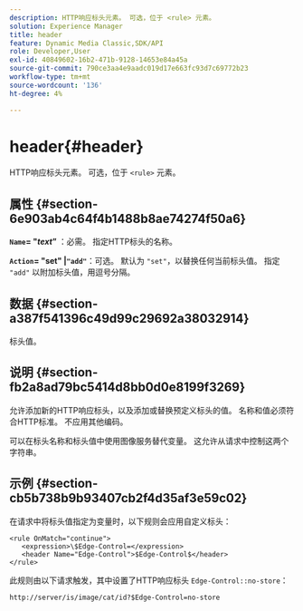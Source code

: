 ```yaml
---
description: HTTP响应标头元素。 可选，位于 <rule> 元素。
solution: Experience Manager
title: header
feature: Dynamic Media Classic,SDK/API
role: Developer,User
exl-id: 40849602-16b2-471b-9128-14653e84a45a
source-git-commit: 790ce3aa4e9aadc019d17e663fc93d7c69772b23
workflow-type: tm+mt
source-wordcount: '136'
ht-degree: 4%

---
```


# header{#header}

HTTP响应标头元素。 可选，位于 `<rule>` 元素。

## 属性 {#section-6e903ab4c64f4b1488b8ae74274f50a6}

**`Name`= &quot;*text*”** ：必需。 指定HTTP标头的名称。

**`Action`= &quot;set&quot; |`"add"`**：可选。 默认为 `"set"`，以替换任何当前标头值。 指定 `"add"` 以附加标头值，用逗号分隔。

## 数据 {#section-a387f541396c49d99c29692a38032914}

标头值。

## 说明 {#section-fb2a8ad79bc5414d8bb0d0e8199f3269}

允许添加新的HTTP响应标头，以及添加或替换预定义标头的值。 名称和值必须符合HTTP标准。 不应用其他编码。

可以在标头名称和标头值中使用图像服务替代变量。 这允许从请求中控制这两个字符串。

## 示例 {#section-cb5b738b9b93407cb2f4d35af3e59c02}

在请求中将标头值指定为变量时，以下规则会应用自定义标头：

```
<rule OnMatch="continue">
   <expression>\$Edge-Control=</expression>
   <header Name="Edge-Control">$Edge-Control$</header>
</rule>
```

此规则由以下请求触发，其中设置了HTTP响应标头 `Edge-Control::no-store`：

`http://server/is/image/cat/id?$Edge-Control=no-store`
